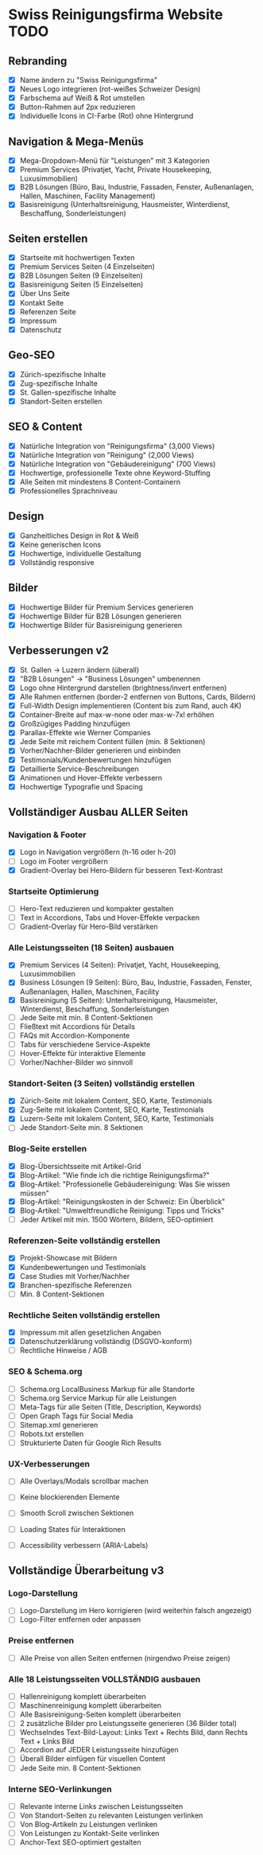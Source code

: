 # Swiss Reinigungsfirma Website TODO

## Rebranding
- [x] Name ändern zu "Swiss Reinigungsfirma"
- [x] Neues Logo integrieren (rot-weißes Schweizer Design)
- [x] Farbschema auf Weiß & Rot umstellen
- [x] Button-Rahmen auf 2px reduzieren
- [x] Individuelle Icons in CI-Farbe (Rot) ohne Hintergrund

## Navigation & Mega-Menüs
- [x] Mega-Dropdown-Menü für "Leistungen" mit 3 Kategorien
- [x] Premium Services (Privatjet, Yacht, Private Housekeeping, Luxusimmobilien)
- [x] B2B Lösungen (Büro, Bau, Industrie, Fassaden, Fenster, Außenanlagen, Hallen, Maschinen, Facility Management)
- [x] Basisreinigung (Unterhaltsreinigung, Hausmeister, Winterdienst, Beschaffung, Sonderleistungen)

## Seiten erstellen
- [x] Startseite mit hochwertigen Texten
- [x] Premium Services Seiten (4 Einzelseiten)
- [x] B2B Lösungen Seiten (9 Einzelseiten)
- [x] Basisreinigung Seiten (5 Einzelseiten)
- [x] Über Uns Seite
- [x] Kontakt Seite
- [x] Referenzen Seite
- [x] Impressum
- [x] Datenschutz

## Geo-SEO
- [x] Zürich-spezifische Inhalte
- [x] Zug-spezifische Inhalte
- [x] St. Gallen-spezifische Inhalte
- [x] Standort-Seiten erstellen

## SEO & Content
- [x] Natürliche Integration von "Reinigungsfirma" (3,000 Views)
- [x] Natürliche Integration von "Reinigung" (2,000 Views)
- [x] Natürliche Integration von "Gebäudereinigung" (700 Views)
- [x] Hochwertige, professionelle Texte ohne Keyword-Stuffing
- [x] Alle Seiten mit mindestens 8 Content-Containern
- [x] Professionelles Sprachniveau

## Design
- [x] Ganzheitliches Design in Rot & Weiß
- [x] Keine generischen Icons
- [x] Hochwertige, individuelle Gestaltung
- [x] Vollständig responsive

## Bilder
- [x] Hochwertige Bilder für Premium Services generieren
- [x] Hochwertige Bilder für B2B Lösungen generieren
- [x] Hochwertige Bilder für Basisreinigung generieren

## Verbesserungen v2

- [x] St. Gallen → Luzern ändern (überall)
- [x] "B2B Lösungen" → "Business Lösungen" umbenennen
- [x] Logo ohne Hintergrund darstellen (brightness/invert entfernen)
- [x] Alle Rahmen entfernen (border-2 entfernen von Buttons, Cards, Bildern)
- [x] Full-Width Design implementieren (Content bis zum Rand, auch 4K)
- [x] Container-Breite auf max-w-none oder max-w-7xl erhöhen
- [x] Großzügiges Padding hinzufügen
- [x] Parallax-Effekte wie Werner Companies
- [x] Jede Seite mit reichem Content füllen (min. 8 Sektionen)
- [x] Vorher/Nachher-Bilder generieren und einbinden
- [x] Testimonials/Kundenbewertungen hinzufügen
- [x] Detaillierte Service-Beschreibungen
- [x] Animationen und Hover-Effekte verbessern
- [x] Hochwertige Typografie und Spacing

## Vollständiger Ausbau ALLER Seiten

### Navigation & Footer
- [x] Logo in Navigation vergrößern (h-16 oder h-20)
- [ ] Logo im Footer vergrößern
- [x] Gradient-Overlay bei Hero-Bildern für besseren Text-Kontrast

### Startseite Optimierung
- [ ] Hero-Text reduzieren und kompakter gestalten
- [ ] Text in Accordions, Tabs und Hover-Effekte verpacken
- [ ] Gradient-Overlay für Hero-Bild verstärken

### Alle Leistungsseiten (18 Seiten) ausbauen
- [x] Premium Services (4 Seiten): Privatjet, Yacht, Housekeeping, Luxusimmobilien
- [x] Business Lösungen (9 Seiten): Büro, Bau, Industrie, Fassaden, Fenster, Außenanlagen, Hallen, Maschinen, Facility
- [x] Basisreinigung (5 Seiten): Unterhaltsreinigung, Hausmeister, Winterdienst, Beschaffung, Sonderleistungen
- [ ] Jede Seite mit min. 8 Content-Sektionen
- [ ] Fließtext mit Accordions für Details
- [ ] FAQs mit Accordion-Komponente
- [ ] Tabs für verschiedene Service-Aspekte
- [ ] Hover-Effekte für interaktive Elemente
- [ ] Vorher/Nachher-Bilder wo sinnvoll

### Standort-Seiten (3 Seiten) vollständig erstellen
- [x] Zürich-Seite mit lokalem Content, SEO, Karte, Testimonials
- [x] Zug-Seite mit lokalem Content, SEO, Karte, Testimonials
- [x] Luzern-Seite mit lokalem Content, SEO, Karte, Testimonials
- [ ] Jede Standort-Seite min. 8 Sektionen

### Blog-Seite erstellen
- [x] Blog-Übersichtsseite mit Artikel-Grid
- [x] Blog-Artikel: "Wie finde ich die richtige Reinigungsfirma?"
- [x] Blog-Artikel: "Professionelle Gebäudereinigung: Was Sie wissen müssen"
- [x] Blog-Artikel: "Reinigungskosten in der Schweiz: Ein Überblick"
- [x] Blog-Artikel: "Umweltfreundliche Reinigung: Tipps und Tricks"
- [ ] Jeder Artikel mit min. 1500 Wörtern, Bildern, SEO-optimiert

### Referenzen-Seite vollständig erstellen
- [x] Projekt-Showcase mit Bildern
- [x] Kundenbewertungen und Testimonials
- [x] Case Studies mit Vorher/Nachher
- [x] Branchen-spezifische Referenzen
- [ ] Min. 8 Content-Sektionen

### Rechtliche Seiten vollständig erstellen
- [x] Impressum mit allen gesetzlichen Angaben
- [x] Datenschutzerklärung vollständig (DSGVO-konform)
- [ ] Rechtliche Hinweise / AGB

### SEO & Schema.org
- [ ] Schema.org LocalBusiness Markup für alle Standorte
- [ ] Schema.org Service Markup für alle Leistungen
- [ ] Meta-Tags für alle Seiten (Title, Description, Keywords)
- [ ] Open Graph Tags für Social Media
- [ ] Sitemap.xml generieren
- [ ] Robots.txt erstellen
- [ ] Strukturierte Daten für Google Rich Results

### UX-Verbesserungen
- [ ] Alle Overlays/Modals scrollbar machen
- [ ] Keine blockierenden Elemente
- [ ] Smooth Scroll zwischen Sektionen
- [ ] Loading States für Interaktionen
- [ ] Accessibility verbessern (ARIA-Labels)


## Vollständige Überarbeitung v3

### Logo-Darstellung
- [ ] Logo-Darstellung im Hero korrigieren (wird weiterhin falsch angezeigt)
- [ ] Logo-Filter entfernen oder anpassen

### Preise entfernen
- [ ] Alle Preise von allen Seiten entfernen (nirgendwo Preise zeigen)

### Alle 18 Leistungsseiten VOLLSTÄNDIG ausbauen
- [ ] Hallenreinigung komplett überarbeiten
- [ ] Maschinenreinigung komplett überarbeiten
- [ ] Alle Basisreinigung-Seiten komplett überarbeiten
- [ ] 2 zusätzliche Bilder pro Leistungsseite generieren (36 Bilder total)
- [ ] Wechselndes Text-Bild-Layout: Links Text + Rechts Bild, dann Rechts Text + Links Bild
- [ ] Accordion auf JEDER Leistungsseite hinzufügen
- [ ] Überall Bilder einfügen für visuellen Content
- [ ] Jede Seite min. 8 Content-Sektionen

### Interne SEO-Verlinkungen
- [ ] Relevante interne Links zwischen Leistungsseiten
- [ ] Von Standort-Seiten zu relevanten Leistungen verlinken
- [ ] Von Blog-Artikeln zu Leistungen verlinken
- [ ] Von Leistungen zu Kontakt-Seite verlinken
- [ ] Anchor-Text SEO-optimiert gestalten
